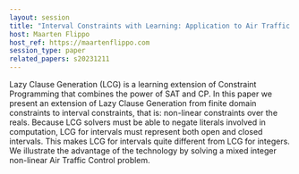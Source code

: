 ```yaml
---
layout: session
title: "Interval Constraints with Learning: Application to Air Traffic Control"
host: Maarten Flippo
host_ref: https://maartenflippo.com
session_type: paper
related_papers: s20231211
---
```


Lazy Clause Generation (LCG) is a learning extension of Constraint Programming that combines the power of SAT and CP. In this paper we present an extension of Lazy Clause Generation from finite domain constraints to interval constraints, that is: non-linear constraints over the reals. Because LCG solvers must be able to negate literals involved in computation, LCG for intervals must represent both open and closed intervals. This makes LCG for intervals quite different from LCG for integers. We illustrate the advantage of the technology by solving a mixed integer non-linear Air Traffic Control problem.
